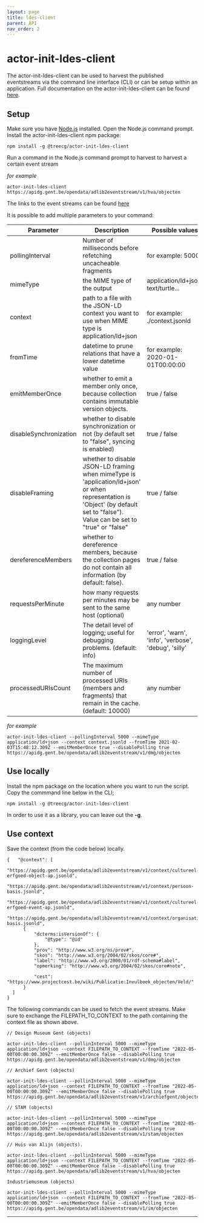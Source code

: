 ```yaml
---
layout: page
title: ldes-client
parent: API
nav_order: 2
---
```


# actor-init-ldes-client

The actor-init-ldes-client can be used to harvest the published eventstreams via the command line interface (CLI) or can be setup within an application. Full documentation on the actor-init-ldes-client can be found [here](https://github.com/TREEcg/event-stream-client/tree/main/packages/actor-init-ldes-client). 

## Setup

Make sure you have [Node.js](https://nodejs.org/en/) installed. Open the Node.js command prompt. Install the actor-init-ldes-client npm package:

```
npm install -g @treecg/actor-init-ldes-client
```

Run a command in the Node.js command prompt to harvest to harvest a certain event stream

*for example*

```
actor-init-ldes-client  https://apidg.gent.be/opendata/adlib2eventstream/v1/hva/objecten
```

The links to the event streams can be found [here](https://coghent.github.io/LDES/)

It is possible to add multiple parameters to your command:

| Parameter  | Description | Possible values |
| ------------- | ------------- | ------------- |
| pollingInterval | Number of milliseconds before refetching uncacheable fragments  | for example: 5000 |
| mimeType  | the MIME type of the output  | application/ld+json, text/turtle... |
| context  | path to a file with the JSON-LD context you want to use when MIME type is application/ld+json  | for example: ./context.jsonld |
| fromTime  | datetime to prune relations that have a lower datetime value | for example: 2020-01-01T00:00:00 |
| emitMemberOnce  | whether to emit a member only once, because collection contains immutable version objects.  | true / false |
| disableSynchronization  | whether to disable synchronization or not (by default set to "false", syncing is enabled) | true / false |
| disableFraming  | whether to disable JSON-LD framing when mimeType is 'application/ld+json' or when representation is 'Object' (by default set to "false"). Value can be set to "true" or "false" | true / false |
| dereferenceMembers | whether to dereference members, because the collection pages do not contain all information (by default: false). | true / false |
| requestsPerMinute | how many requests per minutes may be sent to the same host (optional) | any number |
| loggingLevel | The detail level of logging; useful for debugging problems. (default: info)| 'error', 'warn', 'info', 'verbose', 'debug', 'silly' |
| processedURIsCount | The maximum number of processed URIs (members and fragments) that remain in the cache. (default: 10000) | any number |


*for example*

```
actor-init-ldes-client --pollingInterval 5000 --mimeType application/ld+json --context context.jsonld --fromTime 2021-02-03T15:48:12.309Z --emitMemberOnce true --disablePolling true https://apidg.gent.be/opendata/adlib2eventstream/v1/dmg/objecten
```

## Use locally


Install the npm package on the location where you want to run the script. Copy the commmand line below in the CLI; 

```
npm install -g @treecg/actor-init-ldes-client
```

In order to use it as a library, you can leave out the **-g**.

## Use context

Save the context (from the code below) locally. 

```
{   "@context": [
                "https://apidg.gent.be/opendata/adlib2eventstream/v1/context/cultureel-erfgoed-object-ap.jsonld",
		        "https://apidg.gent.be/opendata/adlib2eventstream/v1/context/persoon-basis.jsonld",
		        "https://apidg.gent.be/opendata/adlib2eventstream/v1/context/cultureel-erfgoed-event-ap.jsonld",
		        "https://apidg.gent.be/opendata/adlib2eventstream/v1/context/organisatie-basis.jsonld",
      {
          "dcterms:isVersionOf": {
              "@type": "@id"
          },
          "prov": "http://www.w3.org/ns/prov#",
          "skos": "http://www.w3.org/2004/02/skos/core#",
          "label": "http://www.w3.org/2000/01/rdf-schema#label",
          "opmerking": "http://www.w3.org/2004/02/skos/core#note",

          "cest": "https://www.projectcest.be/wiki/Publicatie:Invulboek_objecten/Veld/"
      }
  ]
}
```


The following commands can be used to fetch the event streams. Make sure to exchange the FILEPATH_TO_CONTEXT to the path containing the context file as shown above. 

```
// Design Museum Gent (objects)

actor-init-ldes-client --pollinInterval 5000 --mimeType application/ld+json --context FILEPATH_TO_CONTEXT --fromTime "2022-05-00T00:00:00.309Z" --emitMemberOnce false --disablePolling true https://apidg.gent.be/opendata/adlib2eventstream/v1/dmg/objecten

// Archief Gent (objects)

actor-init-ldes-client --pollinInterval 5000 --mimeType application/ld+json --context FILEPATH_TO_CONTEXT --fromTime "2022-05-00T00:00:00.309Z" --emitMemberOnce false --disablePolling true https://apidg.gent.be/opendata/adlib2eventstream/v1/archiefgent/objecten

// STAM (objects)

actor-init-ldes-client --pollinInterval 5000 --mimeType application/ld+json --context FILEPATH_TO_CONTEXT --fromTime "2022-05-00T00:00:00.309Z" --emitMemberOnce false --disablePolling true https://apidg.gent.be/opendata/adlib2eventstream/v1/stam/objecten

// Huis van Alijn (objects). 

actor-init-ldes-client --pollinInterval 5000 --mimeType application/ld+json --context FILEPATH_TO_CONTEXT --fromTime "2022-05-00T00:00:00.309Z" --emitMemberOnce false --disablePolling true https://apidg.gent.be/opendata/adlib2eventstream/v1/hva/objecten

Industriemuseum (objects) 

actor-init-ldes-client --pollinInterval 5000 --mimeType application/ld+json --context FILEPATH_TO_CONTEXT --fromTime "2022-05-00T00:00:00.309Z" --emitMemberOnce false --disablePolling true https://apidg.gent.be/opendata/adlib2eventstream/v1/im/objecten
```

***

